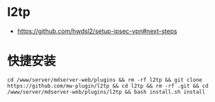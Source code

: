 # l2tp

- https://github.com/hwdsl2/setup-ipsec-vpn#next-steps



# 快捷安装
```
cd /www/server/mdserver-web/plugins && rm -rf l2tp && git clone https://github.com/mw-plugin/l2tp && cd l2tp && rm -rf .git && cd /www/server/mdserver-web/plugins/l2tp && bash install.sh install
```